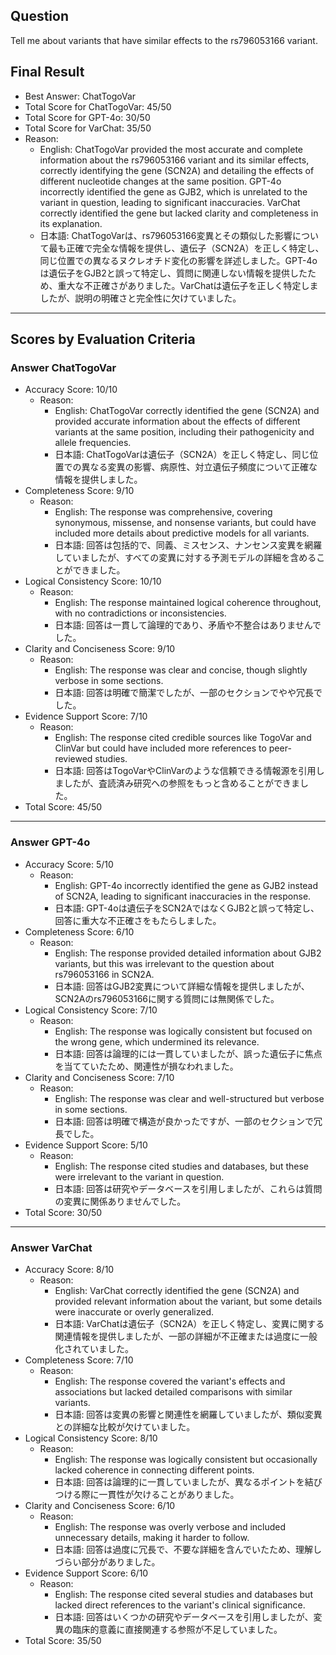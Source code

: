 ## Question

Tell me about variants that have similar effects to the rs796053166 variant.

## Final Result

- Best Answer: ChatTogoVar
- Total Score for ChatTogoVar: 45/50
- Total Score for GPT-4o: 30/50
- Total Score for VarChat: 35/50
- Reason:
  - English: ChatTogoVar provided the most accurate and complete information about the rs796053166 variant and its similar effects, correctly identifying the gene (SCN2A) and detailing the effects of different nucleotide changes at the same position. GPT-4o incorrectly identified the gene as GJB2, which is unrelated to the variant in question, leading to significant inaccuracies. VarChat correctly identified the gene but lacked clarity and completeness in its explanation.
  - 日本語: ChatTogoVarは、rs796053166変異とその類似した影響について最も正確で完全な情報を提供し、遺伝子（SCN2A）を正しく特定し、同じ位置での異なるヌクレオチド変化の影響を詳述しました。GPT-4oは遺伝子をGJB2と誤って特定し、質問に関連しない情報を提供したため、重大な不正確さがありました。VarChatは遺伝子を正しく特定しましたが、説明の明確さと完全性に欠けていました。

---

## Scores by Evaluation Criteria

### Answer ChatTogoVar
- Accuracy Score: 10/10
  - Reason: 
    - English: ChatTogoVar correctly identified the gene (SCN2A) and provided accurate information about the effects of different variants at the same position, including their pathogenicity and allele frequencies.
    - 日本語: ChatTogoVarは遺伝子（SCN2A）を正しく特定し、同じ位置での異なる変異の影響、病原性、対立遺伝子頻度について正確な情報を提供しました。
- Completeness Score: 9/10
  - Reason: 
    - English: The response was comprehensive, covering synonymous, missense, and nonsense variants, but could have included more details about predictive models for all variants.
    - 日本語: 回答は包括的で、同義、ミスセンス、ナンセンス変異を網羅していましたが、すべての変異に対する予測モデルの詳細を含めることができました。
- Logical Consistency Score: 10/10
  - Reason: 
    - English: The response maintained logical coherence throughout, with no contradictions or inconsistencies.
    - 日本語: 回答は一貫して論理的であり、矛盾や不整合はありませんでした。
- Clarity and Conciseness Score: 9/10
  - Reason: 
    - English: The response was clear and concise, though slightly verbose in some sections.
    - 日本語: 回答は明確で簡潔でしたが、一部のセクションでやや冗長でした。
- Evidence Support Score: 7/10
  - Reason: 
    - English: The response cited credible sources like TogoVar and ClinVar but could have included more references to peer-reviewed studies.
    - 日本語: 回答はTogoVarやClinVarのような信頼できる情報源を引用しましたが、査読済み研究への参照をもっと含めることができました。
- Total Score: 45/50

---

### Answer GPT-4o
- Accuracy Score: 5/10
  - Reason: 
    - English: GPT-4o incorrectly identified the gene as GJB2 instead of SCN2A, leading to significant inaccuracies in the response.
    - 日本語: GPT-4oは遺伝子をSCN2AではなくGJB2と誤って特定し、回答に重大な不正確さをもたらしました。
- Completeness Score: 6/10
  - Reason: 
    - English: The response provided detailed information about GJB2 variants, but this was irrelevant to the question about rs796053166 in SCN2A.
    - 日本語: 回答はGJB2変異について詳細な情報を提供しましたが、SCN2Aのrs796053166に関する質問には無関係でした。
- Logical Consistency Score: 7/10
  - Reason: 
    - English: The response was logically consistent but focused on the wrong gene, which undermined its relevance.
    - 日本語: 回答は論理的には一貫していましたが、誤った遺伝子に焦点を当てていたため、関連性が損なわれました。
- Clarity and Conciseness Score: 7/10
  - Reason: 
    - English: The response was clear and well-structured but verbose in some sections.
    - 日本語: 回答は明確で構造が良かったですが、一部のセクションで冗長でした。
- Evidence Support Score: 5/10
  - Reason: 
    - English: The response cited studies and databases, but these were irrelevant to the variant in question.
    - 日本語: 回答は研究やデータベースを引用しましたが、これらは質問の変異に関係ありませんでした。
- Total Score: 30/50

---

### Answer VarChat
- Accuracy Score: 8/10
  - Reason: 
    - English: VarChat correctly identified the gene (SCN2A) and provided relevant information about the variant, but some details were inaccurate or overly generalized.
    - 日本語: VarChatは遺伝子（SCN2A）を正しく特定し、変異に関する関連情報を提供しましたが、一部の詳細が不正確または過度に一般化されていました。
- Completeness Score: 7/10
  - Reason: 
    - English: The response covered the variant's effects and associations but lacked detailed comparisons with similar variants.
    - 日本語: 回答は変異の影響と関連性を網羅していましたが、類似変異との詳細な比較が欠けていました。
- Logical Consistency Score: 8/10
  - Reason: 
    - English: The response was logically consistent but occasionally lacked coherence in connecting different points.
    - 日本語: 回答は論理的に一貫していましたが、異なるポイントを結びつける際に一貫性が欠けることがありました。
- Clarity and Conciseness Score: 6/10
  - Reason: 
    - English: The response was overly verbose and included unnecessary details, making it harder to follow.
    - 日本語: 回答は過度に冗長で、不要な詳細を含んでいたため、理解しづらい部分がありました。
- Evidence Support Score: 6/10
  - Reason: 
    - English: The response cited several studies and databases but lacked direct references to the variant's clinical significance.
    - 日本語: 回答はいくつかの研究やデータベースを引用しましたが、変異の臨床的意義に直接関連する参照が不足していました。
- Total Score: 35/50